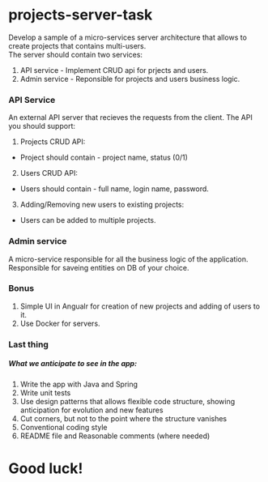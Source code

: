 # projects-server-task

Develop a sample of a micro-services server architecture that allows to create projects that contains multi-users. 
<br/>The server should contain two services:
1. API service - Implement CRUD api for prjects and users. 
2. Admin service - Reponsible for projects and users business logic.

### API Service
An external API server that recieves the requests from the client.
The API you should support:
1. Projects CRUD API: 
  - Project should contain - project name, status (0/1)
2. Users CRUD API:
 - Users should contain - full name, login name, password.
3. Adding/Removing new users to existing projects:
  - Users can be added to multiple projects.

### Admin service 
A micro-service responsible for all the business logic of the application.
<br/>Responsible for saveing entities on DB of your choice.

### Bonus 
1. Simple UI in Angualr for creation of new projects and adding of users to it.
2. Use Docker for servers.

### Last thing
##### What we anticipate to see in the  app:

1. Write the app with Java and Spring
2. Write unit tests
3. Use design patterns that allows flexible code structure, showing anticipation for evolution and new features 
4. Cut corners, but not to the point where the structure vanishes
5. Conventional coding style
6. README file and Reasonable comments (where needed)

# Good luck!
